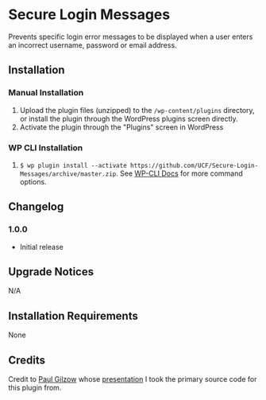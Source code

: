 # Secure Login Messages

Prevents specific login error messages to be displayed when a user enters an incorrect username, password or email address.

## Installation ##

### Manual Installation ###
1. Upload the plugin files (unzipped) to the `/wp-content/plugins` directory, or install the plugin through the WordPress plugins screen directly.
2. Activate the plugin through the "Plugins" screen in WordPress

### WP CLI Installation ###
1. `$ wp plugin install --activate https://github.com/UCF/Secure-Login-Messages/archive/master.zip`.  See [WP-CLI Docs](http://wp-cli.org/commands/plugin/install/) for more command options.

## Changelog ##

### 1.0.0 ###
* Initial release

## Upgrade Notices ##

N/A

## Installation Requirements ##

None

## Credits ##

Credit to [Paul Gilzow](https://github.com/gilzow/) whose [presentation](https://github.com/gilzow/access-denied) I took the primary source code for this plugin from.

